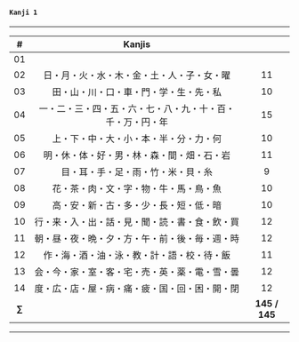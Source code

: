 #### ```Kanji 1```
---

| # | Kanjis |  |
|:---:|:---:|:---:|
| 01 |  |  |
| 02 | 日・月・火・水・木・金・土・人・子・女・曜 | 11 |
| 03 | 田・山・川・口・車・門・学・生・先・私 | 10 |
| 04 | 一・二・三・四・五・六・七・八・九・十・百・千・万・円・年 | 15 |
| 05 | 上・下・中・大・小・本・半・分・力・何 | 10 |
| 06 | 明・休・体・好・男・林・森・間・畑・石・岩 | 11 |
| 07 | 目・耳・手・足・雨・竹・米・貝・糸 | 9 |
| 08 | 花・茶・肉・文・字・物・牛・馬・鳥・魚 | 10 |
| 09 | 高・安・新・古・多・少・長・短・低・暗 | 10 |
| 10 | 行・来・入・出・話・見・聞・読・書・食・飲・買 | 12 |
| 11 | 朝・昼・夜・晩・夕・方・午・前・後・毎・週・時 | 12 |
| 12 | 作・海・酒・油・泳・教・計・語・校・待・飯 | 11 |
| 13 | 会・今・家・室・客・宅・売・英・薬・電・雪・曇 | 12 |
| 14 | 度・広・店・屋・病・痛・疲・国・回・困・開・閉 | 12 |
| **$\sum$** |   | **145 / 145** |


---



